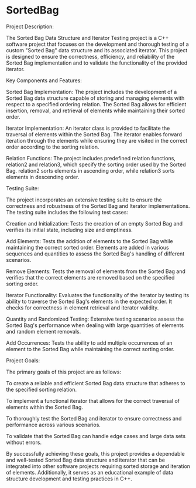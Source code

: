 # SortedBag

Project Description:

The Sorted Bag Data Structure and Iterator Testing project is a C++ software project that focuses on the development and thorough testing of a custom "Sorted Bag" data structure and its associated iterator. This project is designed to ensure the correctness, efficiency, and reliability of the Sorted Bag implementation and to validate the functionality of the provided iterator.

Key Components and Features:

Sorted Bag Implementation: The project includes the development of a Sorted Bag data structure capable of storing and managing elements with respect to a specified ordering relation. The Sorted Bag allows for efficient insertion, removal, and retrieval of elements while maintaining their sorted order.

Iterator Implementation: An iterator class is provided to facilitate the traversal of elements within the Sorted Bag. The iterator enables forward iteration through the elements while ensuring they are visited in the correct order according to the sorting relation.

Relation Functions: The project includes predefined relation functions, relation2 and relation3, which specify the sorting order used by the Sorted Bag. relation2 sorts elements in ascending order, while relation3 sorts elements in descending order.

Testing Suite:

The project incorporates an extensive testing suite to ensure the correctness and robustness of the Sorted Bag and Iterator implementations. The testing suite includes the following test cases:

Creation and Initialization: Tests the creation of an empty Sorted Bag and verifies its initial state, including size and emptiness.

Add Elements: Tests the addition of elements to the Sorted Bag while maintaining the correct sorted order. Elements are added in various sequences and quantities to assess the Sorted Bag's handling of different scenarios.

Remove Elements: Tests the removal of elements from the Sorted Bag and verifies that the correct elements are removed based on the specified sorting order.

Iterator Functionality: Evaluates the functionality of the iterator by testing its ability to traverse the Sorted Bag's elements in the expected order. It checks for correctness in element retrieval and iterator validity.

Quantity and Randomized Testing: Extensive testing scenarios assess the Sorted Bag's performance when dealing with large quantities of elements and random element removals.

Add Occurrences: Tests the ability to add multiple occurrences of an element to the Sorted Bag while maintaining the correct sorting order.

Project Goals:

The primary goals of this project are as follows:

To create a reliable and efficient Sorted Bag data structure that adheres to the specified sorting relation.

To implement a functional iterator that allows for the correct traversal of elements within the Sorted Bag.

To thoroughly test the Sorted Bag and iterator to ensure correctness and performance across various scenarios.

To validate that the Sorted Bag can handle edge cases and large data sets without errors.

By successfully achieving these goals, this project provides a dependable and well-tested Sorted Bag data structure and iterator that can be integrated into other software projects requiring sorted storage and iteration of elements. Additionally, it serves as an educational example of data structure development and testing practices in C++.




